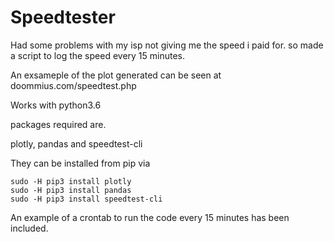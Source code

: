 # Speedtester
Had some problems with my isp not giving me the speed i paid for. so made a script to log the speed every 15 minutes.

An exsameple of the plot generated can be seen at doommius.com/speedtest.php

Works with python3.6

packages required are.

plotly, pandas and speedtest-cli

They can be installed from pip via
```
sudo -H pip3 install plotly
sudo -H pip3 install pandas
sudo -H pip3 install speedtest-cli
```

An example of a crontab to run the code every 15 minutes has been included.

